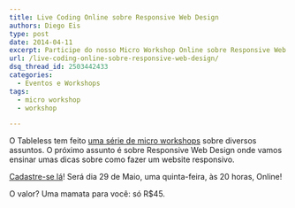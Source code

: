 ```yaml
---
title: Live Coding Online sobre Responsive Web Design
authors: Diego Eis
type: post
date: 2014-04-11
excerpt: Participe do nosso Micro Workshop Online sobre Responsive Web Design.
url: /live-coding-online-sobre-responsive-web-design/
dsq_thread_id: 2503442433
categories:
  - Eventos e Workshops
tags:
  - micro workshop
  - workshop

---
```

O Tableless tem feito [uma série de micro workshops][1] sobre diversos assuntos. O próximo assunto é sobre Responsive Web Design onde vamos ensinar umas dicas sobre como fazer um website responsivo.

[Cadastre-se lá][2]! Será dia 29 de Maio, uma quinta-feira, às 20 horas, Online!
  
O valor? Uma mamata para você: só R$45.

 [1]: https://https://www.eventials.com/tableless/
 [2]: https://www.eventials.com/tableless/live-coding-implementando-um-site-responsivo/